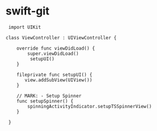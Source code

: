 # swift-git
     
     import UIKit
      
    class ViewController : UIViewController {
        
        override func viewDidLoad() {
            super.viewDidLoad()
             setupUI()
        }        
        
        fileprivate func setupUI() {
           view.addSubView(UIView())
        }
        
        // MARK: - Setup Spinner
        func setupSpinner() {
            spinningActivityIndicator.setupTSSpinnerView()
        }
        
     }
     

